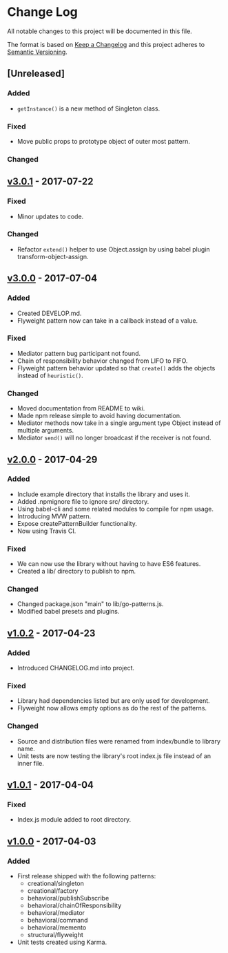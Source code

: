 # Change Log
All notable changes to this project will be documented in this file.

The format is based on [Keep a Changelog](http://keepachangelog.com/)
and this project adheres to [Semantic Versioning](http://semver.org/).

## [Unreleased]
### Added
- `getInstance()` is a new method of Singleton class.
### Fixed
- Move public props to prototype object of outer most pattern.
### Changed

## [v3.0.1](https://github.com/pgarciacamou/go-patterns/releases/tag/v3.0.1) - 2017-07-22
### Fixed
- Minor updates to code.
### Changed
- Refactor `extend()` helper to use Object.assign by using babel plugin transform-object-assign.

## [v3.0.0](https://github.com/pgarciacamou/go-patterns/releases/tag/v3.0.0) - 2017-07-04
### Added
- Created DEVELOP.md.
- Flyweight pattern now can take in a callback instead of a value.
### Fixed
- Mediator pattern bug participant not found.
- Chain of responsibility behavior changed from LIFO to FIFO.
- Flyweight pattern behavior updated so that `create()` adds the objects instead of `heuristic()`.
### Changed
- Moved documentation from README to wiki.
- Made npm release simple to avoid having documentation.
- Mediator methods now take in a single argument type Object instead of multiple arguments.
- Mediator `send()` will no longer broadcast if the receiver is not found.

## [v2.0.0](https://github.com/pgarciacamou/go-patterns/releases/tag/v2.0.0) - 2017-04-29
### Added
- Include example directory that installs the library and uses it.
- Added .npmignore file to ignore src/ directory.
- Using babel-cli and some related modules to compile for npm usage.
- Introducing MVW pattern.
- Expose createPatternBuilder functionality.
- Now using Travis CI.
### Fixed
- We can now use the library without having to have ES6 features.
- Created a lib/ directory to publish to npm.
### Changed
- Changed package.json "main" to lib/go-patterns.js.
- Modified babel presets and plugins.

## [v1.0.2](https://github.com/pgarciacamou/go-patterns/releases/tag/v1.0.2) - 2017-04-23
### Added
- Introduced CHANGELOG.md into project.
### Fixed
- Library had dependencies listed but are only used for development.
- Flyweight now allows empty options as do the rest of the patterns.
### Changed
- Source and distribution files were renamed from index/bundle to library name.
- Unit tests are now testing the library's root index.js file instead of an inner file.

## [v1.0.1](https://github.com/pgarciacamou/go-patterns/releases/tag/v1.0.1) - 2017-04-04
### Fixed
- Index.js module added to root directory.

## [v1.0.0](https://github.com/pgarciacamou/go-patterns/releases/tag/v1.0.0) - 2017-04-03
### Added
- First release shipped with the following patterns:
  * creational/singleton
  * creational/factory
  * behavioral/publishSubscribe
  * behavioral/chainOfResponsibility
  * behavioral/mediator
  * behavioral/command
  * behavioral/memento
  * structural/flyweight
- Unit tests created using Karma.
